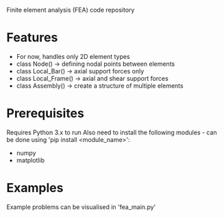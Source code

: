 Finite element analysis (FEA) code repository

# Features
- For now, handles only 2D element types
- class Node() -> defining nodal points between elements
- class Local_Bar() -> axial support forces only
- class Local_Frame() -> axial and shear support forces
- class Assembly() -> create a structure of multiple elements

# Prerequisites
Requires Python 3.x to run
Also need to install the following modules - can be done using 'pip install <module_name>':
- numpy
- matplotlib

# Examples
Example problems can be visualised in 'fea_main.py'
